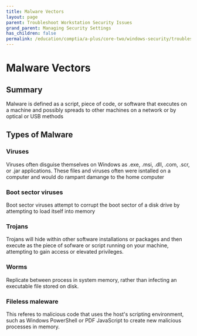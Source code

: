 ```yaml
---
title: Malware Vectors
layout: page
parent: Troubleshoot Workstation Security Issues
grand_parent: Managing Security Settings
has_children: false
permalink: /education/comptia/a-plus/core-two/windows-security/troubleshoot-workstations/malware-vectors/
---
```


# Malware Vectors

## Summary

Malware is defined as a script, piece of code, or software that executes on a machine and possibly spreads to other machines on a network or by optical or USB methods

## Types of Malware

### Viruses

Viruses often disguise themselves on Windows as .exe, .msi, .dll, .com, .scr, or .jar applications. These files and viruses often were isntalled on a computer and would do rampant damange to the home computer

### Boot sector viruses

Boot sector viruses attempt to corrupt the boot sector of a disk drive by attempting to load itself into memory

### Trojans

Trojans will hide within other software installations or packages and then execute as the piece of sofware or script running on your machine, attempting to gain access or elevated privileges.

### Worms

Replicate between process in system memory, rather than infecting an executable file stored on disk.

### Fileless maleware

This referes to malicious code that uses the host's scripting environment, such as Windows PowerShell or PDF JavaScript to create new malicious processes in memory.

